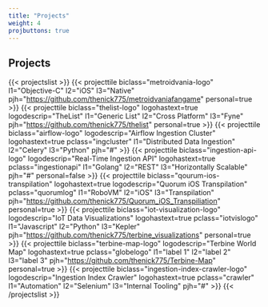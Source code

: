 ```yaml
---
title: "Projects"
weight: 4
projbuttons: true
---
```


## Projects

{{< projectslist >}}
    {{< projecttile biclass="metroidvania-logo" l1="Objective-C" l2="iOS" l3="Native" pjh="https://github.com/thenick775/metroidvaniafangame" personal=true >}}
    {{< projecttile biclass="thelist-logo" logohastext=true logodescrip="TheList" l1="Generic List" l2="Cross Platform" l3="Fyne" pjh="https://github.com/thenick775/thelist" personal=true >}}
    {{< projecttile biclass="airflow-logo" logodescrip="Airflow Ingestion Cluster" logohastext=true pclass="ingcluster" l1="Distributed Data Ingestion" l2="Celery" l3="Python" pjh="#" >}}
    {{< projecttile biclass="ingestion-api-logo" logodescrip="Real-Time Ingestion API" logohastext=true pclass="ingestionapi" l1="Golang" l2="REST" l3="Horizontally Scalable" pjh="#" personal=false >}}
    {{< projecttile biclass="qourum-ios-transpilation" logohastext=true logodescrip="Quorum iOS Transpilation" pclass="quorumlog" l1="RoboVM" l2="iOS" l3="Transpilation" pjh="https://github.com/thenick775/Quorum_iOS_Transpiliation" personal=true >}}
    {{< projecttile biclass="iot-visualization-logo" logodescrip="IoT Data Visualizations" logohastext=true pclass="iotvislogo" l1="Javascript" l2="Python" l3="Kepler" pjh="https://github.com/thenick775/terbine_visualizations" personal=true >}}
    {{< projecttile biclass="terbine-map-logo" logodescrip="Terbine World Map" logohastext=true pclass="globelogo" l1="label 1" l2="label 2" l3="label 3" pjh="https://github.com/thenick775/Terbine-Map" personal=true >}}
    {{< projecttile biclass="ingestion-index-crawler-logo" logodescrip="Ingestion Index Crawler" logohastext=true pclass="crawler" l1="Automation" l2="Selenium" l3="Internal Tooling" pjh="#" >}}
{{< /projectslist >}}

